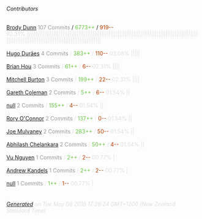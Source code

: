 ###### Contributors
[Brody Dunn](https://github.com/brodyd)
<font color="#999">107 Commits</font> / <font color="#6cc644">6773++</font> / <font color="#bd3c00"> 919--</font>
<font color="#dedede">82.31%&nbsp;<font color="#dedede">|||||||||||||||||||||||||||||||||||||||||||||||||||||||||||||||||||||||||||||||||||||||||||||||||||||||||||||||||||||||||||||||||||||||||||||||||||||</font><br><br>
[Hugo Durães](https://github.com/hugoduraes)
<font color="#999">4 Commits</font> / <font color="#6cc644">383++</font> / <font color="#bd3c00"> 110--</font>
<font color="#dedede">03.08%&nbsp;<font color="#dedede">|||||</font><br><br>
[Brian Hou](https://github.com/brhou)
<font color="#999">3 Commits</font> / <font color="#6cc644">61++</font> / <font color="#bd3c00"> 6--</font>
<font color="#dedede">02.31%&nbsp;<font color="#dedede">||||</font><br><br>
[Mitchell Burton](https://github.com/MitchellBurton)
<font color="#999">3 Commits</font> / <font color="#6cc644">199++</font> / <font color="#bd3c00"> 22--</font>
<font color="#dedede">02.31%&nbsp;<font color="#dedede">||||</font><br><br>
[Gareth Coleman](https://github.com/layerzerolabs)
<font color="#999">2 Commits</font> / <font color="#6cc644">5++</font> / <font color="#bd3c00"> 6--</font>
<font color="#dedede">01.54%&nbsp;<font color="#dedede">||</font><br><br>
[null](https://github.com/julianpellasrice)
<font color="#999">2 Commits</font> / <font color="#6cc644">155++</font> / <font color="#bd3c00"> 4--</font>
<font color="#dedede">01.54%&nbsp;<font color="#dedede">||</font><br><br>
[Rory O'Connor](https://github.com/roryoconnor)
<font color="#999">2 Commits</font> / <font color="#6cc644">137++</font> / <font color="#bd3c00"> 0--</font>
<font color="#dedede">01.54%&nbsp;<font color="#dedede">||</font><br><br>
[Joe Mulvaney](https://github.com/mycrobe)
<font color="#999">2 Commits</font> / <font color="#6cc644">283++</font> / <font color="#bd3c00"> 50--</font>
<font color="#dedede">01.54%&nbsp;<font color="#dedede">||</font><br><br>
[Abhilash Chelankara](https://github.com/abhiche)
<font color="#999">2 Commits</font> / <font color="#6cc644">50++</font> / <font color="#bd3c00"> 4--</font>
<font color="#dedede">01.54%&nbsp;<font color="#dedede">||</font><br><br>
[Vu Nguyen](https://github.com/vudknguyen)
<font color="#999">1 Commits</font> / <font color="#6cc644">2++</font> / <font color="#bd3c00"> 2--</font>
<font color="#dedede">00.77%&nbsp;<font color="#dedede">|</font><br><br>
[Andrew Kandels](https://github.com/akandels)
<font color="#999">1 Commits</font> / <font color="#6cc644">2++</font> / <font color="#bd3c00"> 2--</font>
<font color="#dedede">00.77%&nbsp;<font color="#dedede">|</font><br><br>
[null](https://github.com/ssreedharan)
<font color="#999">1 Commits</font> / <font color="#6cc644">1++</font> / <font color="#bd3c00"> 1--</font>
<font color="#dedede">00.77%&nbsp;<font color="#dedede">|</font><br><br>
###### [Generated](https://github.com/jakeleboeuf/contributor) on Tue May 08 2018 17:29:24 GMT+1200 (New Zealand Standard Time)